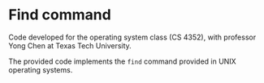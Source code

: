 # Find command

Code developed for the operating system class (CS 4352), with professor Yong Chen at Texas Tech University.

The provided code implements the ```find``` command provided in UNIX operating systems.
